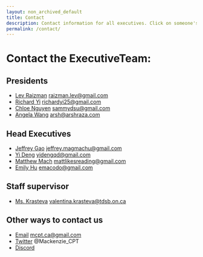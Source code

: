 ```yaml
---
layout: non_archived_default
title: Contact
description: Contact information for all executives. Click on someone's name to send them an email.
permalink: /contact/
---
```


# Contact the ExecutiveTeam: 

## Presidents
- [Lev Raizman](mailto:raizman.lev@gmail.com) raizman.lev@gmail.com
- [Richard Yi](mailto:richardyi25@gmail.com) richardyi25@gmail.com
- [Chloe Nguyen](mailto:sammydsu@gmail.com) sammydsu@gmail.com
- [Angela Wang](mailto:arsh@arshraza.com) arsh@arshraza.com

## Head Executives
- [Jeffrey Gao](mailto:jeffrey.magmachu@gmail.com) jeffrey.magmachu@gmail.com
- [Yi Deng](mailto:yidengqd@gmail.com) yidengqd@gmail.com
- [Matthew Mach](mailto:mattlikesreading@gmail.com) mattlikesreading@gmail.com
- [Emily Hu](mailto:emacodo@gmail.com) emacodo@gmail.com
## Staff supervisor
- [Ms. Krasteva](mailto:valentina.krasteva@tdsb.on.ca) valentina.krasteva@tdsb.on.ca

## Other ways to contact us
- [Email](mailto:mcpt.ca@gmail.com) mcpt.ca@gmail.com
- [Twitter](https://twitter.com/Mackenzie_CPT) @Mackenzie_CPT
- [Discord](https://discord.gg/aQy9RmA)